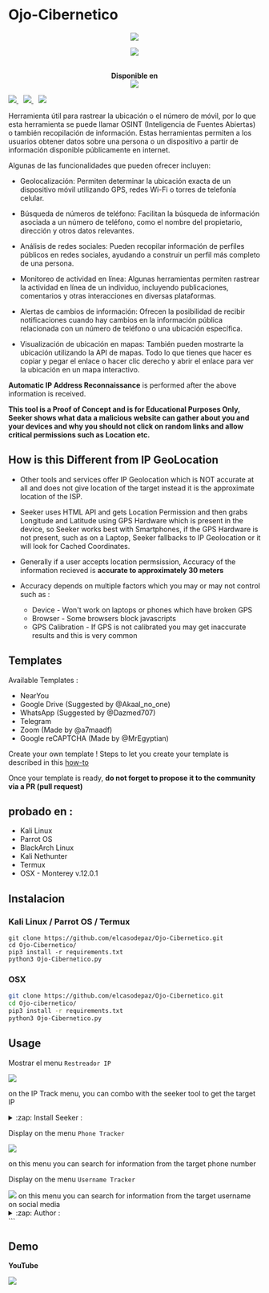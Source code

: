 # Ojo-Cibernetico
<p align="center"><img src="https://imgur.com/S1nOVCU.png"></p>

<p align="center">
    <a href="https://twitter.com/CyberEy3z">
      <img src="https://img.shields.io/badge/-TWITTER-black?logo=twitter&style=for-the-badge">
    </a>
    </a>
</p>

<p align="center">
  <br>
  <b>Disponible en</b>
  <br>
  <img src="https://imgur.com/1gjFW9H.png  ">
</p>

<p>
  <a style="margin-right: 10px;" href="https://github.com/elcasodepaz/Ojo-Cibernetico#instalaciónn">
    <img src="https://dabuttonfactory.com/button.png?t=INSTALL&f=Open+Sans&ts=15&tc=000&hp=25&vp=10&c=5&bgt=unicolored&bgc=00e2ff">
  </a>
  <a style="margin-right: 10px;" href="https://github.com/elcasodepaz/Ojo-Cibernetico#usage">
    <img src="https://dabuttonfactory.com/button.png?t=USAGE&f=Open+Sans&ts=15&tc=000&hp=25&vp=10&c=5&bgt=unicolored&bgc=00e2ff">
  </a>
  <a href="https://github.com/elcasodepaz/Ojo-Cibernetico#demo">
    <img src="https://dabuttonfactory.com/button.png?t=DEMO&f=Open+Sans&ts=15&tc=000&hp=25&vp=10&c=5&bgt=unicolored&bgc=00e2ff">
  </a>
</p>

Herramienta útil para rastrear la ubicación o el número de móvil, por lo que esta herramienta se puede llamar OSINT (Inteligencia de Fuentes Abiertas) o también recopilación de información. Estas herramientas permiten a los usuarios obtener datos sobre una persona o un dispositivo a partir de información disponible públicamente en internet.

Algunas de las funcionalidades que pueden ofrecer incluyen:


* Geolocalización: Permiten determinar la ubicación exacta de un dispositivo móvil utilizando GPS, redes Wi-Fi o torres de telefonía celular.

* Búsqueda de números de teléfono: Facilitan la búsqueda de información asociada a un número de teléfono, como el nombre del propietario, dirección y otros datos relevantes.

* Análisis de redes sociales: Pueden recopilar información de perfiles públicos en redes sociales, ayudando a construir un perfil más completo de una persona.

* Monitoreo de actividad en línea: Algunas herramientas permiten rastrear la actividad en línea de un individuo, incluyendo publicaciones, comentarios y otras interacciones en diversas plataformas.

* Alertas de cambios de información: Ofrecen la posibilidad de recibir notificaciones cuando hay cambios en la información pública relacionada con un número de teléfono o una ubicación específica.

* Visualización de ubicación en mapas: También pueden mostrarte la ubicación utilizando la API de mapas. Todo lo que tienes que hacer es copiar y pegar el enlace o hacer clic derecho y abrir el enlace para ver la ubicación en un mapa interactivo.
  

**Automatic IP Address Reconnaissance** is performed after the above information is received.

**This tool is a Proof of Concept and is for Educational Purposes Only, Seeker shows what data a malicious website can gather about you and your devices and why you should not click on random links and allow critical permissions such as Location etc.**

## How is this Different from IP GeoLocation

* Other tools and services offer IP Geolocation which is NOT accurate at all and does not give location of the target instead it is the approximate location of the ISP.

* Seeker uses HTML API and gets Location Permission and then grabs Longitude and Latitude using GPS Hardware which is present in the device, so Seeker works best with Smartphones, if the GPS Hardware is not present, such as on a Laptop, Seeker fallbacks to IP Geolocation or it will look for Cached Coordinates.  

* Generally if a user accepts location permsission, Accuracy of the information recieved is **accurate to approximately 30 meters**

* Accuracy depends on multiple factors which you may or may not control such as :
  * Device - Won't work on laptops or phones which have broken GPS
  * Browser - Some browsers block javascripts
  * GPS Calibration - If GPS is not calibrated you may get inaccurate results and this is very common

## Templates

Available Templates : 

* NearYou
* Google Drive (Suggested by @Akaal_no_one)
* WhatsApp (Suggested by @Dazmed707)
* Telegram
* Zoom (Made by @a7maadf)
* Google reCAPTCHA (Made by @MrEgyptian)

Create your own template ! 
Steps to let you create your template is described in this [how-to](./createTemplate.md)

Once your template is ready, **do not forget to propose it to the community via a PR (pull request)**

## probado en :

* Kali Linux
* Parrot OS
* BlackArch Linux
* Kali Nethunter
* Termux
* OSX - Monterey v.12.0.1

## Instalacion

### Kali Linux / Parrot OS / Termux

```
git clone https://github.com/elcasodepaz/Ojo-Cibernetico.git
cd Ojo-Cibernetico/
pip3 install -r requirements.txt
python3 Ojo-Cibernetico.py
```

### OSX
```bash
git clone https://github.com/elcasodepaz/Ojo-Cibernetico.git
cd Ojo-cibernetico/
pip3 install -r requirements.txt
python3 Ojo-Cibernetico.py
````

## Usage
Mostrar el menu ```Restreador IP```

<img src="https://imgur.com/1r1haff.png" />

on the IP Track menu, you can combo with the seeker tool to get the target IP
<details>
<summary>:zap: Install Seeker :</summary>
- <strong><a href="https://github.com/thewhiteh4t/seeker">Get Seeker</a></strong>
</details>

Display on the menu ```Phone Tracker```

<img src="https://github.com/HunxByts/GhostTrack/blob/main/asset/phone.png" />

on this menu you can search for information from the target phone number

Display on the menu ```Username Tracker```

<img src="https://imgur.com/EtceBhk.png"/>
on this menu you can search for information from the target username on social media

<details>
<summary>:zap: Author :</summary>
- <strong><a href="https://github.com/HunxByts">HunxByts</a></strong>
</details>
```


## Demo

**YouTube**

<a href="https://odysee.com/@thewhiteh4t:2/seeker_v126_demo:e">
  <img src="https://thumbnails.odycdn.com/optimize/s:1024:768/quality:85/plain/https://thumbs.odycdn.com/5ce9ed06e0ce8a995987dba0949dbc9a.webp">
</a>
